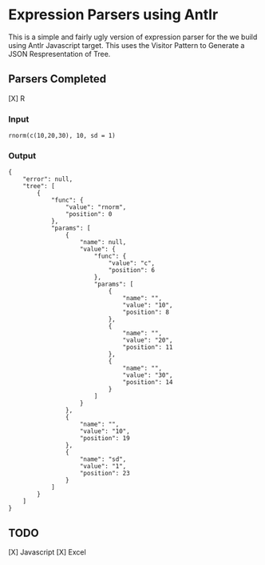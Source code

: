# Expression Parsers using Antlr

This is a simple and fairly ugly version of expression parser for the we build using Antlr Javascript target.
This uses the Visitor Pattern to Generate a JSON Respresentation of Tree.

## Parsers Completed
[X] R

### Input

    rnorm(c(10,20,30), 10, sd = 1)

### Output

    {
        "error": null,
        "tree": [
            {
                "func": {
                    "value": "rnorm",
                    "position": 0
                },
                "params": [
                    {
                        "name": null,
                        "value": {
                            "func": {
                                "value": "c",
                                "position": 6
                            },
                            "params": [
                                {
                                    "name": "",
                                    "value": "10",
                                    "position": 8
                                },
                                {
                                    "name": "",
                                    "value": "20",
                                    "position": 11
                                },
                                {
                                    "name": "",
                                    "value": "30",
                                    "position": 14
                                }
                            ]
                        }
                    },
                    {
                        "name": "",
                        "value": "10",
                        "position": 19
                    },
                    {
                        "name": "sd",
                        "value": "1",
                        "position": 23
                    }
                ]
            }
        ]
    }    

## TODO

[X] Javascript
[X] Excel